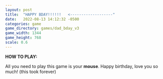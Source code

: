 ```yaml
---
layout: post
title:  "HAPPY BDAY!!!!!!   <-------------------"
date:   2022-08-13 14:12:32 -0500
categories: game
game_directory: games/dad_bday_v3
game_width: 1344
game_height: 768
scale: 0.6
---
```


**HOW TO PLAY:**

All you need to play this game is your **mouse**. Happy birthday, love you so much! (this took forever)

